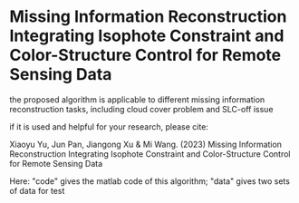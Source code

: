 # Missing Information Reconstruction Integrating Isophote Constraint and Color-Structure Control for Remote Sensing Data



the proposed algorithm is applicable to different missing information reconstruction tasks, including cloud cover problem and SLC-off issue

if it is used and helpful for your research, please cite:

Xiaoyu Yu, Jun Pan, Jiangong Xu & Mi Wang. (2023) Missing Information Reconstruction Integrating Isophote Constraint and Color-Structure Control for Remote Sensing Data 


Here: "code" gives the matlab code of this algorithm; "data" gives two sets of data for test
